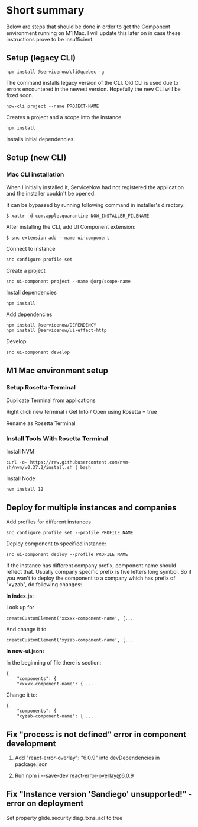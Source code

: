 # Short summary

Below are steps that should be done in order to get the Component environment running on M1 Mac. I will update this later on in case these instructions prove to be insufficient.

## Setup (legacy CLI)

    npm install @servicenow/cli@quebec -g

The command installs legacy version of the CLI. Old CLI is used due to errors encountered in the newest version. Hopefully the new CLI will be fixed soon.

    now-cli project --name PROJECT-NAME

Creates a project and a scope into the instance.

    npm install

Installs initial dependencies.

## Setup (new CLI)

### Mac CLI installation

When I initially installed it, ServiceNow had not registered the application and the installer couldn't be opened.

It can be bypassed by running following command in installer's directory:

    $ xattr -d com.apple.quarantine NOW_INSTALLER_FILENAME

After installing the CLI, add UI Component extension:

    $ snc extension add --name ui-component

Connect to instance

    snc configure profile set

Create a project

    snc ui-component project --name @org/scope-name

Install dependencies

    npm install

Add dependencies

    npm install @servicenow/DEPENDENCY 
    npm install @servicenow/ui-effect-http

Develop

    snc ui-component develop

## M1 Mac environment setup

### Setup Rosetta-Terminal

Duplicate Terminal from applications

Right click new terminal / Get Info / Open using Rosetta = true

Rename as Rosetta Terminal

### Install Tools With Rosetta Terminal

Install NVM

    curl -o- https://raw.githubusercontent.com/nvm-sh/nvm/v0.37.2/install.sh | bash

Install Node

    nvm install 12

## Deploy for multiple instances and companies

Add profiles for different instances

    snc configure profile set --profile PROFILE_NAME

Deploy component to specified instance:

    snc ui-component deploy --profile PROFILE_NAME

If the instance has different company prefix, component name should reflect that. Usually company specific prefix is five letters long symbol. So if you wan't to deploy the component to a company which has prefix of "xyzab", do following changes:

**In index.js:**

Look up for

    createCustomElement('xxxxx-component-name', {...

And change it to

    createCustomElement('xyzab-component-name', {...

**In now-ui.json:**

In the beginning of file there is section:

    {
        "components": {
        "xxxxx-component-name": { ...

Change it to:

    {
        "components": {
        "xyzab-component-name": { ...


## Fix "process is not defined" error in component development

1) Add "react-error-overlay": "6.0.9" into devDependencies in package.json

2) Run npm i --save-dev react-error-overlay@6.0.9 

## Fix "Instance version 'Sandiego' unsupported!" -error on deployment

Set property glide.security.diag_txns_acl to true